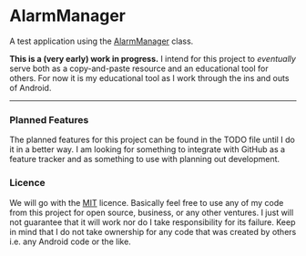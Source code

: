 # AlarmManager #

A test application using the [AlarmManager](https://developer.android.com/reference/android/app/AlarmManager)
class. 

**This is a (very early) work in progress.** I intend for this project to *eventually* serve both as
a copy-and-paste resource and an educational tool for others. For now it is my educational tool as I
work through the ins and outs of Android. 

----------

### Planned Features ###

The planned features for this project can be found in the TODO file until I do it in a better way. 
I am looking for something to integrate with GitHub as a feature tracker and as something to use with 
planning out development.  

### Licence ###

We will go with the [MIT](https://opensource.org/licenses/MIT) licence. Basically feel free to use 
any of my code from this project for open source, business, or any other ventures. I just will not 
guarantee that it will work nor do I take responsibility for its failure. Keep in mind that I do not
take ownership for any code that was created by others i.e. any Android code or the like. 


